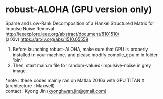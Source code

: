 # robust-ALOHA (GPU version only)

Sparse and Low-Rank Decomposition of a Hankel Structured Matrix for Impulse Noise Removal
http://ieeexplore.ieee.org/abstract/document/8101510/<br />
(arXiv) https://arxiv.org/abs/1510.05559

1. Before launching robust-ALOHA, make sure that GPU is properly installed in your machine, and please modify compile_gpu.m in folder 'bin'
2. Then, start main.m file for random-valued-impulsive-noise in grey image.

*note : these codes mainly ran on Matlab 2016a with GPU TITAN X (architecture : Maxwell)<br />
contact : Kyong Jin (kyonghwan.jin@gmail.com)
